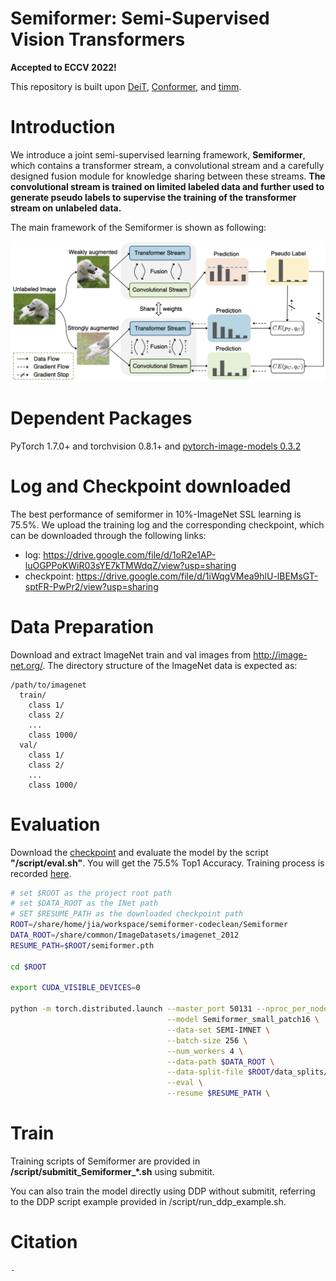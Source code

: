 # Semiformer: Semi-Supervised Vision Transformers

**Accepted to ECCV 2022!**

This repository is built upon [DeiT](https://github.com/facebookresearch/deit), [Conformer](https://github.com/pengzhiliang/Conformer), and [timm](https://github.com/rwightman/pytorch-image-models).

# Introduction

We introduce a joint semi-supervised learning framework, **Semiformer**, which contains a transformer stream, a convolutional stream and a carefully designed fusion module for knowledge sharing between these streams. **The convolutional stream is trained on limited labeled data and further used to generate pseudo labels to supervise the training of the transformer stream on unlabeled data.** 

The main framework of the Semiformer is shown as following:

![](figures/semiformer_framework.png)

# Dependent Packages

PyTorch 1.7.0+ and torchvision 0.8.1+ and [pytorch-image-models 0.3.2](https://github.com/rwightman/pytorch-image-models)

# Log and Checkpoint downloaded

The best performance of semiformer in 10%-ImageNet SSL learning is 75.5%. We upload the training log and the corresponding checkpoint, which can be downloaded through the following links:

- log: https://drive.google.com/file/d/1oR2e1AP-luOGPPoKWiR03sYE7kTMWdqZ/view?usp=sharing
- checkpoint: https://drive.google.com/file/d/1iWqgVMea9hlU-lBEMsGT-sptFR-PwPr2/view?usp=sharing

# Data Preparation

Download and extract ImageNet train and val images from http://image-net.org/. The directory structure of the ImageNet data is expected as:

```
/path/to/imagenet
  train/
    class 1/
    class 2/
    ...
    class 1000/
  val/
    class 1/
    class 2/
    ...
    class 1000/
```

# Evaluation

Download the [checkpoint](https://drive.google.com/file/d/1iWqgVMea9hlU-lBEMsGT-sptFR-PwPr2/view?usp=sharing) and evaluate the model by the script **"/script/eval.sh"**. You will get the 75.5% Top1 Accuracy. Training process is recorded [here](https://drive.google.com/file/d/1oR2e1AP-luOGPPoKWiR03sYE7kTMWdqZ/view?usp=sharing). 

```bash
# set $ROOT as the project root path
# set $DATA_ROOT as the INet path 
# SET $RESUME_PATH as the downloaded checkpoint path
ROOT=/share/home/jia/workspace/semiformer-codeclean/Semiformer
DATA_ROOT=/share/common/ImageDatasets/imagenet_2012
RESUME_PATH=$ROOT/semiformer.pth

cd $ROOT

export CUDA_VISIBLE_DEVICES=0

python -m torch.distributed.launch --master_port 50131 --nproc_per_node=1 --use_env semi_main_concat_evalVersion.py \
                                   --model Semiformer_small_patch16 \
                                   --data-set SEMI-IMNET \
                                   --batch-size 256 \
                                   --num_workers 4 \
                                   --data-path $DATA_ROOT \
                                   --data-split-file $ROOT/data_splits/files2shards_train_size128116_split1.txt \
                                   --eval \
                                   --resume $RESUME_PATH \
```

# Train

Training scripts of Semiformer are provided in **/script/submitit_Semiformer_*.sh** using submitit. 

You can also train the model directly using DDP without submitit, referring to the DDP script example provided in /script/run_ddp_example.sh. 

# Citation

```
-
```

